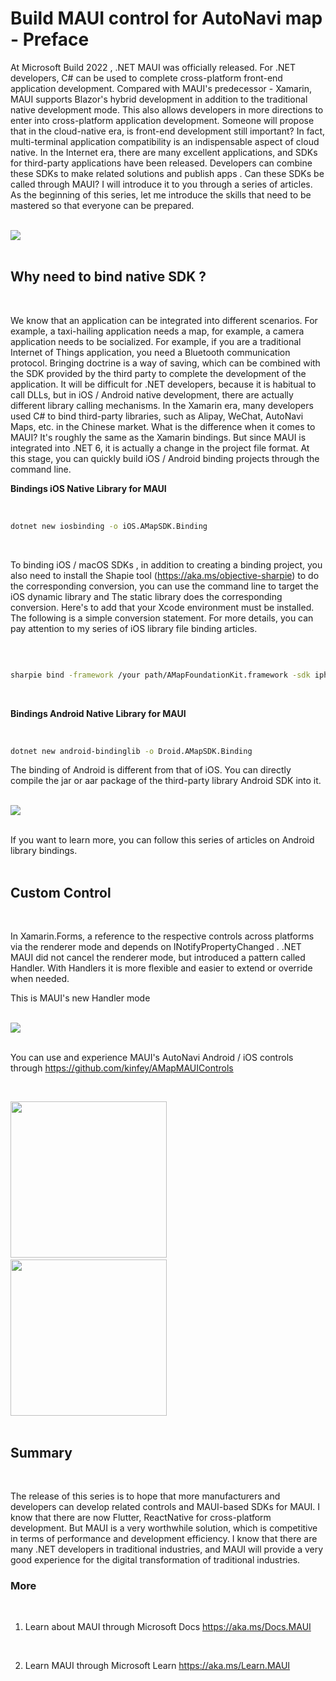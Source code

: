 # **Build MAUI control for AutoNavi map  - Preface**

At Microsoft Build 2022 , .NET MAUI was officially released. For .NET developers, C# can be used to complete cross-platform front-end application development. Compared with MAUI's predecessor - Xamarin, MAUI supports Blazor's hybrid development in addition to the traditional native development mode. This also allows developers in more directions to enter into cross-platform application development. Someone will propose that in the cloud-native era, is front-end development still important? In fact, multi-terminal application compatibility is an indispensable aspect of cloud native. In the Internet era, there are many excellent applications, and SDKs for third-party applications have been released. Developers can combine these SDKs to make related solutions and publish apps . Can these SDKs be called through MAUI? I will introduce it to you through a series of articles. As the beginning of this series, let me introduce the skills that need to be mastered so that everyone can be prepared.
<br/>
<br/>

<img src="./imgs/00/01.png"/>
<br/>
<br/>

## **Why need to bind native SDK ?**
<br/>

We know that an application can be integrated into different scenarios. For example, a taxi-hailing application needs a map, for example, a camera application needs to be socialized. For example, if you are a traditional Internet of Things application, you need a Bluetooth communication protocol. Bringing doctrine is a way of saving, which can be combined with the SDK provided by the third party to complete the development of the application. It will be difficult for .NET developers, because it is habitual to call DLLs, but in iOS / Android native development, there are actually different library calling mechanisms. In the Xamarin era, many developers used C# to bind third-party libraries, such as Alipay, WeChat, AutoNavi Maps, etc. in the Chinese market. What is the difference when it comes to MAUI? It's roughly the same as the Xamarin bindings. But since MAUI is integrated into .NET 6, it is actually a change in the project file format. At this stage, you can quickly build iOS / Android binding projects through the command line.
<br/>

**Bindings iOS Native Library for MAUI**
<br/>
<br/>



```bash

dotnet new iosbinding -o iOS.AMapSDK.Binding

```
<br/>

To binding iOS / macOS SDKs , in addition to creating a binding project, you also need to install the Shapie tool (https://aka.ms/objective-sharpie) to do the corresponding conversion, you can use the command line to target the iOS dynamic library and The static library does the corresponding conversion. Here's to add that your Xcode environment must be installed. The following is a simple conversion statement. For more details, you can pay attention to my series of iOS library file binding articles.

<br/>

```bash

sharpie bind -framework /your path/AMapFoundationKit.framework -sdk iphoneos15.5

```

<br/>


**Bindings Android Native Library for MAUI**
<br/><br/>

```bash

dotnet new android-bindinglib -o Droid.AMapSDK.Binding

```

The binding of Android is different from that of iOS. You can directly compile the jar or aar package of the third-party library Android SDK into it.
<br/>
<br/>

<img src="./imgs/00/03.png"/>
<br/>
<br/>

If you want to learn more, you can follow this series of articles on Android library bindings.
<br/>
<br/>

## **Custom Control**
<br/>

In Xamarin.Forms, a reference to the respective controls across platforms via the renderer mode and depends on INotifyPropertyChanged . .NET MAUI did not cancel the renderer mode, but introduced a pattern called Handler. With Handlers it is more flexible and easier to extend or override when needed.

This is MAUI's new Handler mode
<br/>
<br/>

<img src="./imgs/00/04.png" />
<br/>
<br/>


You can use and experience MAUI's AutoNavi Android / iOS controls through https://github.com/kinfey/AMapMAUIControls


<br/>

<img src="./imgs/00/iOS.jpg" style=" width:250px"/>&nbsp; &nbsp;&nbsp;&nbsp;&nbsp;   <img src="./imgs/00/Android.jpg" style=" width:250px" />
<br/>
<br/>

## **Summary**
<br/>

The release of this series is to hope that more manufacturers and developers can develop related controls and MAUI-based SDKs for MAUI. I know that there are now Flutter, ReactNative for cross-platform development. But MAUI is a very worthwhile solution, which is competitive in terms of performance and development efficiency. I know that there are many .NET developers in traditional industries, and MAUI will provide a very good experience for the digital transformation of traditional industries.

### **More**
<br/>


1. Learn about MAUI through Microsoft Docs https://aka.ms/Docs.MAUI
<br/>

2. Learn MAUI through Microsoft Learn https://aka.ms/Learn.MAUI








